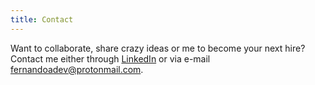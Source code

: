 ```yaml
---
title: Contact
---
```


Want to collaborate, share crazy ideas or me to become your next hire? Contact me either through [LinkedIn](https://www.linkedin.com/in/fernando-avalos-lopez/) or via e-mail [fernandoadev@protonmail.com](mailto:fernandoadev@protonmail.com).

